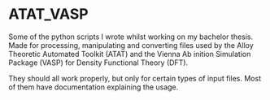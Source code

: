 # ATAT_VASP
Some of the python scripts I wrote whilst working on my bachelor thesis. Made for processing, manipulating and converting files used by the Alloy Theoretic Automated Toolkit (ATAT) and the Vienna Ab inition Simulation Package (VASP) for Density Functional Theory (DFT).

They should all work properly, but only for certain types of input files. Most of them have documentation explaining the usage.
